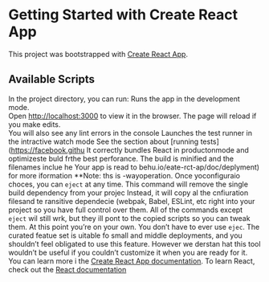# Getting Started with Create React App
This project was bootstrapped with [Create React App](https://github.com/facebook/create-react-app).
## Available Scripts
In the project directory, you can run:
Runs the app in the development mode.\
Open [http://localhost:3000](http://localhost:3000) to view it in the browser.
The page will reload if you make edits.\
You will also see any lint errors in the console
Launches the test runner in the intractive watch mode
See the section about [running tests](https://facebook.githu
It correctly bundles React in productonmode and optimizeste buld frthe best perforance.
The build is minified and the filenames inclue he 
Your app is read to behu.io/eate-rct-ap/doc/deplyment) for more iformation
**Note: ths is  -wayoperation. Once yoconfiguraio choces, you can `eject` at any time. This command will remove the single build dependency from your projec
Instead, it will copy al the cnfiuration filesand te ransitive dependecie (webpak, Babel, ESLint, etc right into your project so you have full control over them. All of the commands except `eject` wil still wrk, but they ill pont to the copied scripts so you can tweak them. At this point you’re on your own.
You don’t have to ever use `ejec`. The curated featue set is uitable fo small and middle deployments, and you shouldn’t feel obligated to use this feature. However we derstan hat this tool wouldn’t be useful if you couldn’t customize it when you are ready for it.
You can learn more i the [Create React App documentation](https://facebook.github.io/create-react-app/docs/getting-started).
To learn React, check out the [React documentation](https://reactjs.org/)
